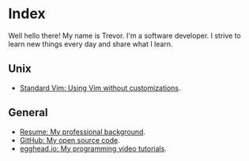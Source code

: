 # Index

Well hello there! My name is Trevor. I'm a software developer. I strive to learn new things every day and share what I learn.

## Unix

- [Standard Vim: Using Vim without customizations](/standard-vim/).

## General

- [Resume: My professional background](/resume/).
- [GitHub: My open source code](https://github.com/trevordmiller).
- [egghead.io: My programming video tutorials](http://egghead.io/instructors/trevor-miller).
